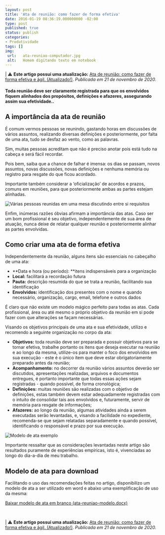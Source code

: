 ```yaml
---
layout: post
title: 'Ata de reunião: como fazer de forma efetiva'
date: 2016-01-19 08:36:19.000000000 -02:00
type: post
published: true
status: publish
categories:
- Produtividade
tags: []
img:
 url:	ata-reuniao-computador.jpg
 alt:	Homem digitando texto em notebook
---
```


| ⚠️ **Este artigo possui uma atualização:** [Ata de reunião: como fazer de forma efetiva e ágil. (Atualizado!)](ata-de-reuniao-como-fazer-atualizado). *Publicada em 21 de novembro de 2020.*	

#### Toda reunião deve ser claramente registrada para que os envolvidos fiquem alinhados dos propósitos, definições e afazeres, assegurando assim sua efetividade..

## A importância da ata de reunião

É comum vermos pessoas se reunindo, gastando horas em discussões de vários assuntos, realizando diversas definições e posteriormente, por falta de uma ata, tudo se desfaz ao vento, como as palavras.

Sim, muitas pessoas acreditam que não é preciso anotar pois está tudo na cabeça e será fácil recordar.

Pois bem, saiba que a chance de falhar é imensa: os dias se passam, novos assuntos, novas discussões, novas definições e nenhuma memória ou registro para resgate do que ficou acordado.

Importante também considerar a ‘oficialização’ de acordos e prazos, comuns em reuniões, para que posteriormente ambas as partes estejam alinhadas.

<img src="{{ site.baseurl }}/assets/imgs/reuniao-requisitos.jpg" alt="Várias pessoas reunidas em uma mesa discutindo entre si requisitos" />

Enfim, inúmeras razões óbvias afirmam a importância das atas. Caso ser um bom profissional é seu objetivo, independentemente de sua área de atuação, nunca deixe de relatar qualquer reunião e posteriormente alinhar as partes envolvidas.

## Como criar uma ata de forma efetiva


Independentemente da reunião, alguns itens são essenciais no cabeçalho de uma ata:


  * **Data e hora (ou período): **itens indispensáveis para a organização
  * **Local:** facilitará a recordação futura
  * **Pauta:** descrição resumida do que se trata a reunião, facilitando sua identificação
  * **Envolvidos:** identificação dos presentes com o nome e quando necessário, organização, cargo, email, telefone e outros dados

É claro que não existe um modelo mágico perfeito para todas as atas. Cada profissional, área ou até mesmo o próprio objetivo da reunião em si pode fazer com que alterações se façam necessárias.


Visando os objetivos principais de uma ata e sua efetividade, utilizo e recomendo a seguinte organização no corpo da ata:


  * **Objetivos:** toda reunião deve ser preparada e possuir objetivos para se tornar efetiva, trabalhe portanto os itens que deseja executar na reunião e ao longo da mesma, utilize-os para manter o foco dos envolvidos em sua execução - este é o único item que deve estar obrigatoriamente preparado antes da reunião;
  * **Acompanhamento:** no decorrer da reunião vários assuntos deverão ser discutidos, apresentações realizadas, arquivos e documentos entregues, é portanto importante que todas essas ações sejam registradas - quando possível, de forma cronológica;
  * **Definições:** muitas reuniões são realizadas com o objetivo de definições, estas também devem estar adequadamente registradas com o intuito de consolidar tais aos envolvidos e, futuramente, servir de memória para resgate de informações;
  * **Afazeres:** ao longo da reunião, algumas atividades ainda a serem executadas serão levantadas, e, visando a facilidade no expediente, recomenda-se que sejam relatadas separadamente e quando possível, identificando o responsável e prazo por sua execução.


<img src="{{ site.baseurl }}/assets/imgs/modelo-exemplo.jpg" alt="Modelo de ata exemplo" />

Importante ressaltar que as considerações levantadas neste artigo são resultados puramente de experiências empíricas, isto é, vivenciadas ao longo do dia-a-dia de meu trabalho.

## Modelo de ata para download

Facilitando o uso das recomendações feitas no artigo, disponibilizo um modelo de ata a ser utilizado em word e abaixo uma exemplificação de uso da mesma:

<a href="../assets/downloads/ata-reuniao-modelo.docx">Baixar modelo de ata em branco (ata-reuniao-modelo.docx)</a>

<br>

| ⚠️ **Este artigo possui uma atualização:** [Ata de reunião: como fazer de forma efetiva e ágil. (Atualizado!)](ata-de-reuniao-como-fazer-atualizado). *Publicada em 21 de novembro de 2020.*	